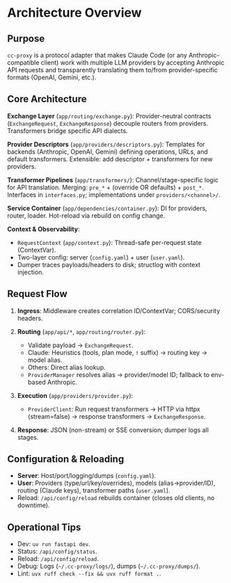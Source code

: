 # Architecture Overview

## Purpose
`cc-proxy` is a protocol adapter that makes Claude Code (or any Anthropic-compatible client) work with multiple LLM providers by accepting Anthropic API requests and transparently translating them to/from provider-specific formats (OpenAI, Gemini, etc.).

## Core Architecture

**Exchange Layer** (`app/routing/exchange.py`): Provider-neutral contracts (`ExchangeRequest`, `ExchangeResponse`) decouple routers from providers. Transformers bridge specific API dialects.

**Provider Descriptors** (`app/providers/descriptors.py`): Templates for backends (Anthropic, OpenAI, Gemini) defining operations, URLs, and default transformers. Extensible: add descriptor + transformers for new providers.

**Transformer Pipelines** (`app/transformers/`): Channel/stage-specific logic for API translation. Merging: `pre_*` + (override OR defaults) + `post_*`. Interfaces in `interfaces.py`; implementations under `providers/<channel>/`.

**Service Container** (`app/dependencies/container.py`): DI for providers, router, loader. Hot-reload via rebuild on config change.

**Context & Observability**:
- `RequestContext` (`app/context.py`): Thread-safe per-request state (ContextVar).
- Two-layer config: server (`config.yaml`) + user (`user.yaml`).
- Dumper traces payloads/headers to disk; structlog with context injection.

## Request Flow

1. **Ingress**: Middleware creates correlation ID/ContextVar; CORS/security headers.

2. **Routing** (`app/api/*`, `app/routing/router.py`):
   - Validate payload → `ExchangeRequest`.
   - Claude: Heuristics (tools, plan mode, `!` suffix) → routing key → model alias.
   - Others: Direct alias lookup.
   - `ProviderManager` resolves alias → provider/model ID; fallback to env-based Anthropic.

3. **Execution** (`app/providers/provider.py`):
   - `ProviderClient`: Run request transformers → HTTP via httpx (stream=false) → response transformers → `ExchangeResponse`.

4. **Response**: JSON (non-stream) or SSE conversion; dumper logs all stages.

## Configuration & Reloading

- **Server**: Host/port/logging/dumps (`config.yaml`).
- **User**: Providers (type/url/key/overrides), models (alias→provider/ID), routing (Claude keys), transformer paths (`user.yaml`).
- Reload: `/api/config/reload` rebuilds container (closes old clients, no downtime).

## Operational Tips
- Dev: `uv run fastapi dev`.
- Status: `/api/config/status`.
- Reload: `/api/config/reload`.
- Debug: Logs (`~/.cc-proxy/logs/`), dumps (`~/.cc-proxy/dumps/`).
- Lint: `uvx ruff check --fix && uvx ruff format .`.
